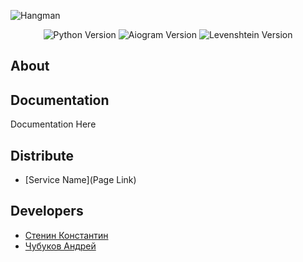 ![Hangman](https://user-images.githubusercontent.com/69163582/209092220-04ba1647-c567-437f-985d-b67cc6f7938b.jpg)


<p align="center">
   <img src="https://img.shields.io/badge/python-3.8.10-blue" alt="Python Version">
   <img src="https://img.shields.io/badge/aiogram-2.23.1-green" alt="Aiogram Version">
   <img src="https://img.shields.io/badge/Levenshtein-0.20.9-orange" alt="Levenshtein Version">
</p>

## About



## Documentation

Documentation Here

## Distribute

- [Service Name](Page Link)


## Developers

- [Стенин Константин](https://github.com/MrBasten)
- [Чубуков Андрей](https://github.com/Mrak0bEss)
